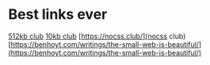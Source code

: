 # Best links ever
<a href="https://512kb.club/">512kb club</a>
<a href="https://10kbclub.com/">10kb club</a>
[https://nocss.club/](nocss club)
[https://benhoyt.com/writings/the-small-web-is-beautiful/](https://benhoyt.com/writings/the-small-web-is-beautiful/)
